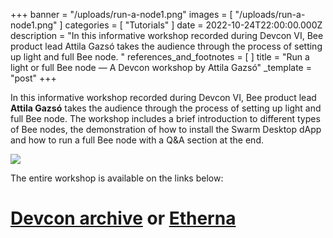 +++
banner = "/uploads/run-a-node1.png"
images = [ "/uploads/run-a-node1.png" ]
categories = [ "Tutorials" ]
date = 2022-10-24T22:00:00.000Z
description = "In this informative workshop recorded during Devcon VI, Bee product lead Attila Gazsó takes the audience through the process of setting up light and full Bee node. "
references_and_footnotes = [ ]
title = "Run a light or full Bee node — A Devcon workshop by Attila Gazsó"
_template = "post"
+++

In this informative workshop recorded during Devcon VI, Bee product lead **Attila Gazsó** takes the audience through the process of setting up light and full Bee node. The workshop includes a brief introduction to different types of Bee nodes, the demonstration of how to install the Swarm Desktop dApp and how to run a full Bee node with a Q&A section at the end.

![](/uploads/run-a-node2.png)

The entire workshop is available on the links below:

# [Devcon archive](https://archive.devcon.org/archive/watch/6/join-the-swarm-how-to-run-a-light-node-or-full-node/?tab=Swarm) or [Etherna](https://etherna.io/watch/63518892c02259b06a2ffe13)
